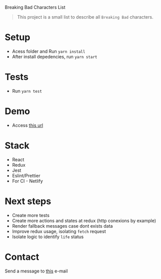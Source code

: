 Breaking Bad Characters List

> This project is a small list to describe all `Breaking Bad` characters.

# Setup

- Acess folder and Run `yarn install`
- After install depedencies, run `yarn start`

# Tests

- Run `yarn test`

# Demo

- Access [this url](https://breaking-bad-characters.netlify.com/)

# Stack

- React
- Redux
- Jest
- Eslint/Prettier
- For CI - Netlify

# Next steps

- Create more tests
- Create more actions and states at redux (http conexions by example)
- Render fallback messages case dont exists data
- Improve redux usage, isolating `fetch` request
- Isolate logic to identify `life` status

# Contact

Send a message to [this](yanmagale@gmail.com) e-mail
